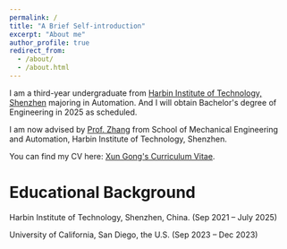 ```yaml
---
permalink: /
title: "A Brief Self-introduction"
excerpt: "About me"
author_profile: true
redirect_from: 
  - /about/
  - /about.html
---
```


I am a third-year undergraduate from [Harbin Institute of Technology, Shenzhen](http://en.hitsz.edu.cn/) majoring in Automation. And I will obtain Bachelor's degree of Engineering in 2025 as scheduled. 

I am now advised by [Prof. Zhang](http://faculty.hitsz.edu.cn/zhangying) from School of Mechanical Engineering and Automation, Harbin Institute of Technology, Shenzhen.

You can find my CV here: [Xun Gong's Curriculum Vitae](../assets/Curriculum_Vitae.pdf).

Educational Background
======
Harbin Institute of Technology, Shenzhen, China. (Sep 2021 – July 2025) 

University of California, San Diego, the U.S. (Sep 2023 – Dec 2023)
